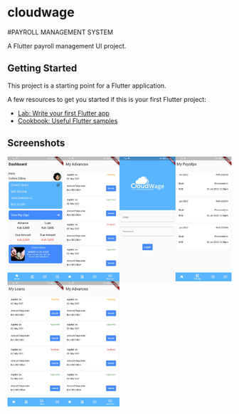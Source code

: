 # cloudwage

#PAYROLL MANAGEMENT SYSTEM 

A Flutter  payroll management UI project.

## Getting Started

This project is a starting point for a Flutter application.

A few resources to get you started if this is your first Flutter project:

- [Lab: Write your first Flutter app](https://flutter.dev/docs/get-started/codelab)
- [Cookbook: Useful Flutter samples](https://flutter.dev/docs/cookbook)


## Screenshots
<img src='https://github.com/Byron94odhiambo/cloudwage/blob/main/screenshots/dashboard.jpg' align='left' width='25%'>
<img src='https://github.com/Byron94odhiambo/cloudwage/blob/main/screenshots/advances.jpg' align='left' width='25%'>
<img src='https://github.com/Byron94odhiambo/cloudwage/blob/main/screenshots/login.jpg' align='left' width='25%'>
<img src='https://github.com/Byron94odhiambo/cloudwage/blob/main/screenshots/payslips.jpg' align='left' width='25%'>
<img src='https://github.com/Byron94odhiambo/cloudwage/blob/main/screenshots/loans.jpg' align='left' width='25%'>
<img src='https://github.com/Byron94odhiambo/cloudwage/blob/main/screenshots/advances.jpg' align='left' width='25%'>


